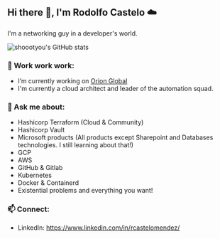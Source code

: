 ## Hi there 👋, I'm Rodolfo Castelo :cloud:
I'm a networking guy in a developer's world.

![shoootyou's GitHub stats](https://github-readme-stats.vercel.app/api?username=shoootyou&show_icons=true&theme=transparent)

### 🔭 Work work work:
- I’m currently working on [Orion Global](https://github.com/orion-global)
- I'm currently a cloud architect and leader of the automation squad.

### 🌱 Ask me about:
- Hashicorp Terraform (Cloud & Community)
- Hashicorp Vault
- Microsoft products (All products except Sharepoint and Databases technologies. I still learning about that!)
- GCP
- AWS
- GitHub & Gitlab
- Kubernetes
- Docker & Containerd
- Existential problems and everything you want!

### 📫 Connect:
- LinkedIn: https://www.linkedin.com/in/rcastelomendez/

<!--
**shoootyou/shoootyou** is a ✨ _special_ ✨ repository because its `README.md` (this file) appears on your GitHub profile.

Here are some ideas to get you started:
- 👯 I’m looking to collaborate on ...
- 🤔 I’m looking for help with ...
- 💬 Ask me about ...
- 😄 Pronouns: ...
- ⚡ Fun fact: ...
-->

